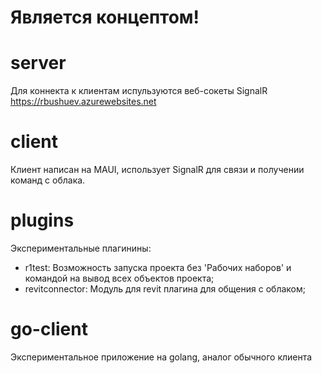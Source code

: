 # Является концептом!

# server

Для коннекта к клиентам испульзуются веб-сокеты SignalR
https://rbushuev.azurewebsites.net

# client

Клиент написан на MAUI, использует SignalR для связи и получении команд с облака.

# plugins

Экспериментальные плагинины:
 - r1test: Возможность запуска проекта без 'Рабочих наборов' и командой на вывод всех объектов проекта;
 - revitconnector: Модуль для revit плагина для общения с облаком;

# go-client

Экспериментальное приложение на golang, аналог обычного клиента
